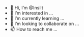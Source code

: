- 👋 Hi, I’m @Insilt
- 👀 I’m interested in ...
- 🌱 I’m currently learning ...
- 💞️ I’m looking to collaborate on ...
- 📫 How to reach me ...

<!---
Insilt/Insilt is a ✨ special ✨ repository because its `README.md` (this file) appears on your GitHub profile.
You can click the Preview link to take a look at your changes.
--->

